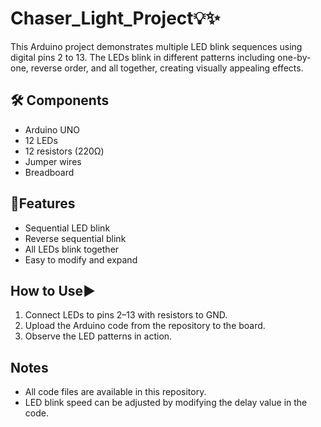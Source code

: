 # Chaser_Light_Project💡✨

This Arduino project demonstrates multiple LED blink sequences using digital pins 2 to 13. The LEDs blink in different patterns including one-by-one, reverse order, and all together, creating visually appealing effects.

## 🛠️ Components
- Arduino UNO
- 12 LEDs
- 12 resistors (220Ω)
- Jumper wires
- Breadboard

##  🌟Features
- Sequential LED blink
- Reverse sequential blink
- All LEDs blink together
- Easy to modify and expand

## How to Use▶️
1. Connect LEDs to pins 2–13 with resistors to GND.
2. Upload the Arduino code from the repository to the board.
3. Observe the LED patterns in action.

## Notes
- All code files are available in this repository.
- LED blink speed can be adjusted by modifying the delay value in the code.

